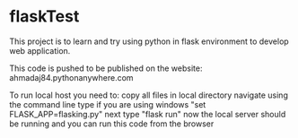 # flaskTest
This project is to learn and try using python in flask environment to develop web application.

This code is pushed to be published on the website: ahmadaj84.pythonanywhere.com   

To run local host you need to:
copy all files in local directory
navigate using the command line
type if you are using windows "set FLASK_APP=flasking.py"
next type "flask run"
now the local server should be running and you can run this code from the browser  
